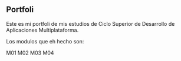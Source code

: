 ## Portfoli

Este es mi portfoli de mis estudios de Ciclo Superior de Desarrollo de Aplicaciones Multiplataforma.

Los modulos que eh hecho son:

M01
M02
M03
M04
